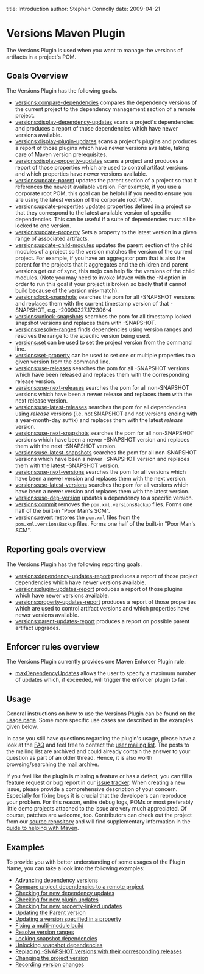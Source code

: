 title: Introduction
author: Stephen Connolly
date: 2009-04-21

<!---
Licensed to the Apache Software Foundation (ASF) under one
or more contributor license agreements.  See the NOTICE file
distributed with this work for additional information
regarding copyright ownership.  The ASF licenses this file
to you under the Apache License, Version 2.0 (the
"License"); you may not use this file except in compliance
with the License.  You may obtain a copy of the License at
  https://www.apache.org/licenses/LICENSE-2.0
Unless required by applicable law or agreed to in writing,
software distributed under the License is distributed on an
"AS IS" BASIS, WITHOUT WARRANTIES OR CONDITIONS OF ANY
KIND, either express or implied.  See the License for the
specific language governing permissions and limitations
under the License.
-->

# Versions Maven Plugin

The Versions Plugin is used when you want to manage the versions of artifacts in a project's POM.

## Goals Overview

The Versions Plugin has the following goals.
* [versions:compare-dependencies](./compare-dependencies-mojo.html) compares the dependency versions of the current
  project to the dependency management section of a remote project.
* [versions:display-dependency-updates](./display-dependency-updates-mojo.html) scans a project's dependencies and
  produces a report of those dependencies which have newer versions available.
* [versions:display-plugin-updates](./display-plugin-updates-mojo.html) scans a project's plugins and produces a
  report of those plugins which have newer versions available, taking care of Maven version prerequisites.
* [versions:display-property-updates](./display-property-updates-mojo.html) scans a project and produces a report of
  those properties which are used to control artifact versions and which properties have newer versions available.
* [versions:update-parent](./update-parent-mojo.html) updates the parent section of a project so that it references the
  newest available version.  For example, if you use a corporate root POM, this goal can be helpful if you need
  to ensure you are using the latest version of the corporate root POM.
* [versions:update-properties](./update-properties-mojo.html) updates properties defined in a project so that they
  correspond to the latest available version of specific dependencies.  This can be useful if a suite of dependencies
  must all be locked to one version.
* [versions:update-property](./update-property-mojo.html) Sets a property to the latest version in a given range of
  associated artifacts.
* [versions:update-child-modules](./update-child-modules-mojo.html) updates the parent section of the child modules
  of a project so the version matches the version of the current project. For example, if you have an aggregator pom
  that is also the parent for the projects that it aggregates and the children and parent versions get out of sync, this
  mojo can help fix the versions of the child modules. (Note you may need to invoke Maven with the -N option in order to
  run this goal if your project is broken so badly that it cannot build because of the version mis-match).
* [versions:lock-snapshots](./lock-snapshots-mojo.html) searches the pom for all -SNAPSHOT versions and replaces them
  with the current timestamp version of that -SNAPSHOT, e.g. -20090327.172306-4
* [versions:unlock-snapshots](./unlock-snapshots-mojo.html) searches the pom for all timestamp locked snapshot versions
  and replaces them with -SNAPSHOT.
* [versions:resolve-ranges](./resolve-ranges-mojo.html) finds dependencies using version ranges and resolves the range
  to the specific version being used.
* [versions:set](./set-mojo.html) can be used to set the project version from the command line.
* [versions:set-property](./set-property-mojo.html) can be used to set one or multiple properties to a given version from the command line.
* [versions:use-releases](./use-releases-mojo.html) searches the pom for all -SNAPSHOT versions which have been
  released and replaces them with the corresponding release version.
* [versions:use-next-releases](./use-next-releases-mojo.html) searches the pom for all non-SNAPSHOT versions which
  have been a newer release and replaces them with the next release version.
* [versions:use-latest-releases](./use-latest-releases-mojo.html) searches the pom for all dependencies using *release* versions (i.e. not SNAPSHOT and not versions ending with a year-month-day suffix) and replaces them with the latest *release* version.
* [versions:use-next-snapshots](./use-next-snapshots-mojo.html) searches the pom for all non-SNAPSHOT versions which
  have been a newer -SNAPSHOT version and replaces them with the next -SNAPSHOT version.
* [versions:use-latest-snapshots](./use-latest-snapshots-mojo.html) searches the pom for all non-SNAPSHOT versions
  which have been a newer -SNAPSHOT version and replaces them with the latest -SNAPSHOT version.
* [versions:use-next-versions](./use-next-versions-mojo.html) searches the pom for all versions which
  have been a newer version and replaces them with the next version.
* [versions:use-latest-versions](./use-latest-versions-mojo.html) searches the pom for all versions which
  have been a newer version and replaces them with the latest version.
* [versions:use-dep-version](./use-dep-version-mojo.html) updates a dependency to a specific version.
* [versions:commit](./commit-mojo.html) removes the `pom.xml.versionsBackup` files. Forms one half of the
  built-in "Poor Man's SCM".
* [versions:revert](./revert-mojo.html) restores the `pom.xml` files from the `pom.xml.versionsBackup` files.
  Forms one half of the built-in "Poor Man's SCM".

## Reporting goals overview

The Versions Plugin has the following reporting goals.
* [versions:dependency-updates-report](./dependency-updates-report-mojo.html) produces a report of those
  project dependencies which have newer versions available.
* [versions:plugin-updates-report](./plugin-updates-report-mojo.html) produces a report of those plugins which have
  newer versions available.
* [versions:property-updates-report](./property-updates-report-mojo.html) produces a report of
  those properties which are used to control artifact versions and which properties have newer versions available.
* [versions:parent-updates-report](./parent-updates-report-mojo.html) produces a report on possible parent artifact
  upgrades.

## Enforcer rules overview

The Versions Plugin currently provides one Maven Enforcer Plugin rule:
* [maxDependencyUpdates](../versions-enforcer/max-dependency-updates.html) allows the user to specify a maximum number of updates which,
  if exceeded, will trigger the enforcer plugin to fail.

## Usage

General instructions on how to use the Versions Plugin can be found on the [usage page](./usage.html). Some more
specific use cases are described in the examples given below.

In case you still have questions regarding the plugin's usage, please have a look at the [FAQ](./faq.html) and feel
free to contact the [user mailing list](./mail-lists.html). The posts to the mailing list are archived and could
already contain the answer to your question as part of an older thread. Hence, it is also worth browsing/searching
the [mail archive](./mail-lists.html).

If you feel like the plugin is missing a feature or has a defect, you can fill a feature request or bug report in our
[issue tracker](./issue-tracking.html). When creating a new issue, please provide a comprehensive description of your
concern. Especially for fixing bugs it is crucial that the developers can reproduce your problem. For this reason,
entire debug logs, POMs or most preferably little demo projects attached to the issue are very much appreciated.
Of course, patches are welcome, too. Contributors can check out the project from our
[source repository](./source-repository.html) and will find supplementary information in the
[guide to helping with Maven](https://maven.apache.org/guides/development/guide-helping.html).

## Examples

To provide you with better understanding of some usages of the Plugin Name,
you can take a look into the following examples:
* [Advancing dependency versions](./examples/advancing-dependency-versions.html)
* [Compare project dependencies to a remote project](./examples/compare-dependencies.html)
* [Checking for new dependency updates](./examples/display-dependency-updates.html)
* [Checking for new plugin updates](./examples/display-plugin-updates.html)
* [Checking for new property-linked updates](./examples/display-property-updates.html)
* [Updating the Parent version](./examples/update-parent.html)
* [Updating a version specified in a property](./examples/update-properties.html)
* [Fixing a multi-module build](./examples/update-child-modules.html)
* [Resolve version ranges](./examples/resolve-ranges.html)
* [Locking snapshot dependencies](./examples/lock-snapshots.html)
* [Unlocking snapshot dependencies](./examples/unlock-snapshots.html)
* [Replacing -SNAPSHOT versions with their corresponding releases](./examples/use-releases.html)
* [Changing the project version](./examples/set.html)
* [Recording version changes](./examples/recording-changes.html)
